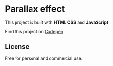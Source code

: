 # Parallax effect
This project is built with **HTML** **CSS** and **JavaScript**

Find this project on [Codepen](https://codepen.io/ibrahima92/full/ExYZPqg)
## License
Free for personal and commercial use.
